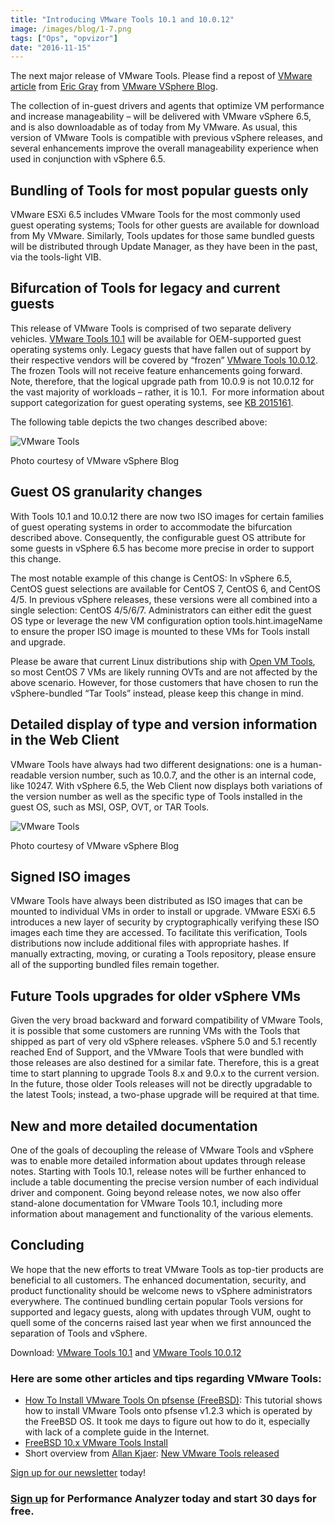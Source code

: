 ```yaml
---
title: "Introducing VMware Tools 10.1 and 10.0.12"
image: /images/blog/1-7.png
tags: ["Ops", "opvizor"]
date: "2016-11-15"
---
```


The next major release of VMware Tools. Please find a repost of [VMware article](http://blogs.vmware.com/vsphere/2016/10/introducing-vmware-tools-10-1-10-0-12.html?utm_content=buffer689c5&utm_medium=social&utm_source=linkedin.com&utm_campaign=buffer) from [Eric Gray](http://blogs.vmware.com/vsphere/author/eric_gray) from [VMware VSphere Blog](http://blogs.vmware.com/vsphere).

The collection of in-guest drivers and agents that optimize VM performance and increase manageability – will be delivered with VMware vSphere 6.5, and is also downloadable as of today from My VMware. As usual, this version of VMware Tools is compatible with previous vSphere releases, and several enhancements improve the overall manageability experience when used in conjunction with vSphere 6.5.

## Bundling of Tools for most popular guests only

VMware ESXi 6.5 includes VMware Tools for the most commonly used guest operating systems; Tools for other guests are available for download from My VMware. Similarly, Tools updates for those same bundled guests will be distributed through Update Manager, as they have been in the past, via the tools-light VIB.

## Bifurcation of Tools for legacy and current guests

This release of VMware Tools is comprised of two separate delivery vehicles. [VMware Tools 10.1](http://pubs.vmware.com/Release_Notes/en/vmwaretools/1010/vmware-tools-1010-release-notes.html) will be available for OEM-supported guest operating systems only. Legacy guests that have fallen out of support by their respective vendors will be covered by “frozen” [VMware Tools 10.0.12](http://pubs.vmware.com/Release_Notes/en/vmwaretools/10012/vmware-tools-10012-release-notes.html). The frozen Tools will not receive feature enhancements going forward. Note, therefore, that the logical upgrade path from 10.0.9 is not 10.0.12 for the vast majority of workloads – rather, it is 10.1.  For more information about support categorization for guest operating systems, see [KB 2015161](http://kb.vmware.com/kb/2015161).

The following table depicts the two changes described above:

![VMware Tools](/images/blog/1-7.png)

Photo courtesy of VMware vSphere Blog

## Guest OS granularity changes

With Tools 10.1 and 10.0.12 there are now two ISO images for certain families of guest operating systems in order to accommodate the bifurcation described above. Consequently, the configurable guest OS attribute for some guests in vSphere 6.5 has become more precise in order to support this change.

The most notable example of this change is CentOS: In vSphere 6.5, CentOS guest selections are available for CentOS 7, CentOS 6, and CentOS 4/5. In previous vSphere releases, these versions were all combined into a single selection: CentOS 4/5/6/7. Administrators can either edit the guest OS type or leverage the new VM configuration option tools.hint.imageName to ensure the proper ISO image is mounted to these VMs for Tools install and upgrade.

Please be aware that current Linux distributions ship with [Open VM Tools](https://blogs.vmware.com/vsphere/2016/02/understanding-the-three-types-of-vm-tools.html), so most CentOS 7 VMs are likely running OVTs and are not affected by the above scenario. However, for those customers that have chosen to run the vSphere-bundled “Tar Tools” instead, please keep this change in mind.

## Detailed display of type and version information in the Web Client

VMware Tools have always had two different designations: one is a human-readable version number, such as 10.0.7, and the other is an internal code, like 10247. With vSphere 6.5, the Web Client now displays both variations of the version number as well as the specific type of Tools installed in the guest OS, such as MSI, OSP, OVT, or TAR Tools.

![VMware Tools](/images/blog/2.gif)

Photo courtesy of VMware vSphere Blog

## Signed ISO images

VMware Tools have always been distributed as ISO images that can be mounted to individual VMs in order to install or upgrade. VMware ESXi 6.5 introduces a new layer of security by cryptographically verifying these ISO images each time they are accessed. To facilitate this verification, Tools distributions now include additional files with appropriate hashes. If manually extracting, moving, or curating a Tools repository, please ensure all of the supporting bundled files remain together.

## Future Tools upgrades for older vSphere VMs

Given the very broad backward and forward compatibility of VMware Tools, it is possible that some customers are running VMs with the Tools that shipped as part of very old vSphere releases. vSphere 5.0 and 5.1 recently reached End of Support, and the VMware Tools that were bundled with those releases are also destined for a similar fate. Therefore, this is a great time to start planning to upgrade Tools 8.x and 9.0.x to the current version. In the future, those older Tools releases will not be directly upgradable to the latest Tools; instead, a two-phase upgrade will be required at that time.

## New and more detailed documentation

One of the goals of decoupling the release of VMware Tools and vSphere was to enable more detailed information about updates through release notes. Starting with Tools 10.1, release notes will be further enhanced to include a table documenting the precise version number of each individual driver and component. Going beyond release notes, we now also offer stand-alone documentation for VMware Tools 10.1, including more information about management and functionality of the various elements.

## Concluding

We hope that the new efforts to treat VMware Tools as top-tier products are beneficial to all customers. The enhanced documentation, security, and product functionality should be welcome news to vSphere administrators everywhere. The continued bundling certain popular Tools versions for supported and legacy guests, along with updates through VUM, ought to quell some of the concerns raised last year when we first announced the separation of Tools and vSphere.

Download: [VMware Tools 10.1](https://my.vmware.com/web/vmware/details?downloadGroup=VMTOOLS1010&productId=491) and [VMware Tools 10.0.12](https://my.vmware.com/web/vmware/details?downloadGroup=VMTOOLS10012&productId=491)

### Here are some other articles and tips regarding VMware Tools:

- [How To Install VMware Tools On pfsense (FreeBSD)](https://www.howtoforge.com/how-to-install-vmware-tools-on-pfsense-freebsd): This tutorial shows how to install VMware Tools onto pfsense v1.2.3 which is operated by the FreeBSD OS. It took me days to figure out how to do it, especially with lack of a complete guide in the Internet.
- [FreeBSD 10.x VMware Tools Install](https://gist.github.com/steakknife/37bc57770e6c13f822e3)
- Short overview from [Allan Kjaer](https://twitter.com/share?status=www.virtual-allan.com/contact-me/&text=Contact%20Me): [New VMware Tools released](http://www.virtual-allan.com/new-vmware-tools-released/)

[Sign up for our newsletter](https://mediashower.com/ce2/43911/6/177) today!

### [Sign up](http://try.opvizor.com/opvizor-perfanalyzer-product-page/) for Performance Analyzer today and start 30 days for free.
